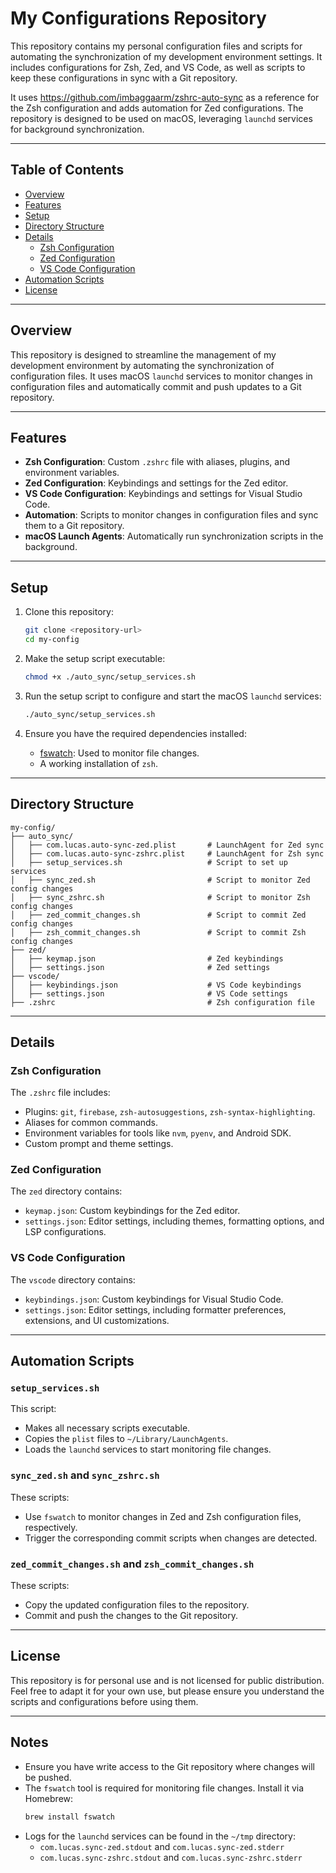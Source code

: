 # My Configurations Repository

This repository contains my personal configuration files and scripts for automating the synchronization of my development environment settings. It includes configurations for Zsh, Zed, and VS Code, as well as scripts to keep these configurations in sync with a Git repository.

It uses https://github.com/imbaggaarm/zshrc-auto-sync as a reference for the Zsh configuration and adds automation for Zed configurations. The repository is designed to be used on macOS, leveraging `launchd` services for background synchronization.

---

## Table of Contents

- [Overview](#overview)
- [Features](#features)
- [Setup](#setup)
- [Directory Structure](#directory-structure)
- [Details](#details)
  - [Zsh Configuration](#zsh-configuration)
  - [Zed Configuration](#zed-configuration)
  - [VS Code Configuration](#vs-code-configuration)
- [Automation Scripts](#automation-scripts)
- [License](#license)

---

## Overview

This repository is designed to streamline the management of my development environment by automating the synchronization of configuration files. It uses macOS `launchd` services to monitor changes in configuration files and automatically commit and push updates to a Git repository.

---

## Features

- **Zsh Configuration**: Custom `.zshrc` file with aliases, plugins, and environment variables.
- **Zed Configuration**: Keybindings and settings for the Zed editor.
- **VS Code Configuration**: Keybindings and settings for Visual Studio Code.
- **Automation**: Scripts to monitor changes in configuration files and sync them to a Git repository.
- **macOS Launch Agents**: Automatically run synchronization scripts in the background.

---

## Setup

1. Clone this repository:

   ```bash
   git clone <repository-url>
   cd my-config
   ```

2. Make the setup script executable:

   ```bash
   chmod +x ./auto_sync/setup_services.sh
   ```

3. Run the setup script to configure and start the macOS `launchd` services:

   ```bash
   ./auto_sync/setup_services.sh
   ```

4. Ensure you have the required dependencies installed:
   - [fswatch](https://github.com/emcrisostomo/fswatch): Used to monitor file changes.
   - A working installation of `zsh`.

---

## Directory Structure

```
my-config/
├── auto_sync/
│   ├── com.lucas.auto-sync-zed.plist       # LaunchAgent for Zed sync
│   ├── com.lucas.auto-sync-zshrc.plist     # LaunchAgent for Zsh sync
│   ├── setup_services.sh                   # Script to set up services
│   ├── sync_zed.sh                         # Script to monitor Zed config changes
│   ├── sync_zshrc.sh                       # Script to monitor Zsh config changes
│   ├── zed_commit_changes.sh               # Script to commit Zed config changes
│   ├── zsh_commit_changes.sh               # Script to commit Zsh config changes
├── zed/
│   ├── keymap.json                         # Zed keybindings
│   ├── settings.json                       # Zed settings
├── vscode/
│   ├── keybindings.json                    # VS Code keybindings
│   ├── settings.json                       # VS Code settings
├── .zshrc                                  # Zsh configuration file
```

---

## Details

### Zsh Configuration

The `.zshrc` file includes:

- Plugins: `git`, `firebase`, `zsh-autosuggestions`, `zsh-syntax-highlighting`.
- Aliases for common commands.
- Environment variables for tools like `nvm`, `pyenv`, and Android SDK.
- Custom prompt and theme settings.

### Zed Configuration

The `zed` directory contains:

- `keymap.json`: Custom keybindings for the Zed editor.
- `settings.json`: Editor settings, including themes, formatting options, and LSP configurations.

### VS Code Configuration

The `vscode` directory contains:

- `keybindings.json`: Custom keybindings for Visual Studio Code.
- `settings.json`: Editor settings, including formatter preferences, extensions, and UI customizations.

---

## Automation Scripts

### `setup_services.sh`

This script:

- Makes all necessary scripts executable.
- Copies the `plist` files to `~/Library/LaunchAgents`.
- Loads the `launchd` services to start monitoring file changes.

### `sync_zed.sh` and `sync_zshrc.sh`

These scripts:

- Use `fswatch` to monitor changes in Zed and Zsh configuration files, respectively.
- Trigger the corresponding commit scripts when changes are detected.

### `zed_commit_changes.sh` and `zsh_commit_changes.sh`

These scripts:

- Copy the updated configuration files to the repository.
- Commit and push the changes to the Git repository.

---

## License

This repository is for personal use and is not licensed for public distribution. Feel free to adapt it for your own use, but please ensure you understand the scripts and configurations before using them.

---

## Notes

- Ensure you have write access to the Git repository where changes will be pushed.
- The `fswatch` tool is required for monitoring file changes. Install it via Homebrew:
  ```bash
  brew install fswatch
  ```
- Logs for the `launchd` services can be found in the `~/tmp` directory:
  - `com.lucas.sync-zed.stdout` and `com.lucas.sync-zed.stderr`
  - `com.lucas.sync-zshrc.stdout` and `com.lucas.sync-zshrc.stderr`
